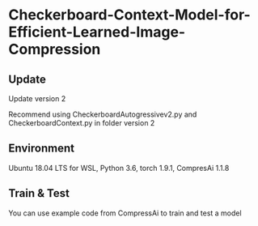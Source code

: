 # Checkerboard-Context-Model-for-Efficient-Learned-Image-Compression

## Update
  Update version 2
  
  Recommend using CheckerboardAutogressivev2.py and CheckerboardContext.py in folder version 2
  
## Environment
Ubuntu 18.04 LTS for WSL, Python 3.6, torch 1.9.1, CompresAi 1.1.8

## Train & Test
You can use example code from CompressAi to train and test a model


